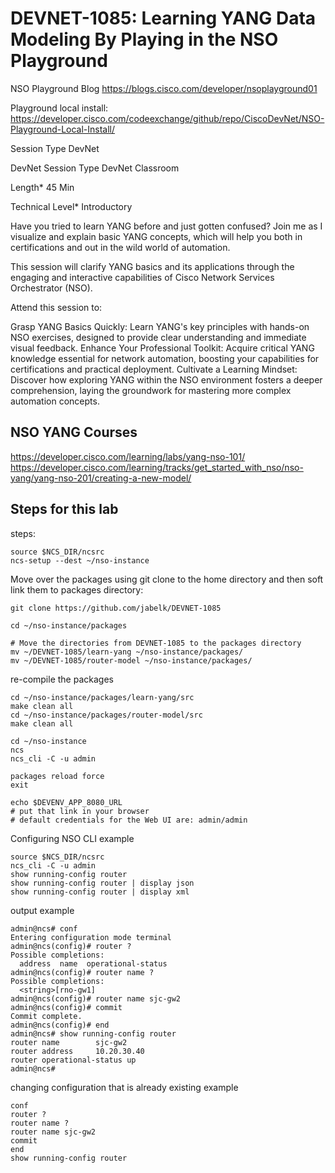 # DEVNET-1085: Learning YANG Data Modeling By Playing in the NSO Playground

NSO Playground Blog
https://blogs.cisco.com/developer/nsoplayground01

Playground local install:
https://developer.cisco.com/codeexchange/github/repo/CiscoDevNet/NSO-Playground-Local-Install/


Session Type
DevNet

DevNet Session Type
DevNet Classroom

Length*
45 Min

Technical Level*
Introductory

Have you tried to learn YANG before and just gotten confused? Join me as I visualize and explain basic YANG concepts, which will help you both in certifications and out in the wild world of automation.

This session will clarify YANG basics and its applications through the engaging and interactive capabilities of Cisco Network Services Orchestrator (NSO).

Attend this session to:

Grasp YANG Basics Quickly: Learn YANG's key principles with hands-on NSO exercises, designed to provide clear understanding and immediate visual feedback.
Enhance Your Professional Toolkit: Acquire critical YANG knowledge essential for network automation, boosting your capabilities for certifications and practical deployment.
Cultivate a Learning Mindset: Discover how exploring YANG within the NSO environment fosters a deeper comprehension, laying the groundwork for mastering more complex automation concepts.


## NSO YANG Courses

https://developer.cisco.com/learning/labs/yang-nso-101/
https://developer.cisco.com/learning/tracks/get_started_with_nso/nso-yang/yang-nso-201/creating-a-new-model/

## Steps for this lab

steps:

```
source $NCS_DIR/ncsrc
ncs-setup --dest ~/nso-instance 
```

Move over the packages using git clone to the home directory and then soft link them to packages directory:

```
git clone https://github.com/jabelk/DEVNET-1085

cd ~/nso-instance/packages

# Move the directories from DEVNET-1085 to the packages directory
mv ~/DEVNET-1085/learn-yang ~/nso-instance/packages/
mv ~/DEVNET-1085/router-model ~/nso-instance/packages/

```

re-compile the packages 

```
cd ~/nso-instance/packages/learn-yang/src
make clean all
cd ~/nso-instance/packages/router-model/src
make clean all
```


```
cd ~/nso-instance
ncs
ncs_cli -C -u admin
```


```
packages reload force
exit
```


```
echo $DEVENV_APP_8080_URL
# put that link in your browser
# default credentials for the Web UI are: admin/admin
```

Configuring NSO CLI example
```
source $NCS_DIR/ncsrc
ncs_cli -C -u admin
show running-config router
show running-config router | display json
show running-config router | display xml
```

output example
```
admin@ncs# conf
Entering configuration mode terminal
admin@ncs(config)# router ?
Possible completions:
  address  name  operational-status
admin@ncs(config)# router name ?
Possible completions:
  <string>[rno-gw1]
admin@ncs(config)# router name sjc-gw2
admin@ncs(config)# commit
Commit complete.
admin@ncs(config)# end
admin@ncs# show running-config router
router name        sjc-gw2
router address     10.20.30.40
router operational-status up
admin@ncs#
```

changing configuration that is already existing example

```
conf
router ?
router name ?
router name sjc-gw2
commit
end
show running-config router
```